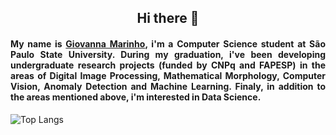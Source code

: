 <h2 align="center">Hi there 👋</h2>
<h4 align="justify">My name is <a href="https://www.linkedin.com/in/giovanna-carreira-marinho-b49030170/">Giovanna Marinho</a>, i'm a Computer Science student at São Paulo State University. During my graduation, i've been developing undergraduate research projects (funded by CNPq and FAPESP) in the areas of Digital Image Processing, Mathematical Morphology, Computer Vision, Anomaly Detection and Machine Learning. Finaly, in addition to the areas mentioned above, i'm interested in Data Science.</h4>

<p align="center">
  
![Top Langs](https://github-readme-stats.vercel.app/api/top-langs/?username=Giovannacm&theme=buefy)

</p>
